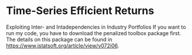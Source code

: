 # Time-Series Efficient Returns
Exploiting Inter- and Intadependencies in Industry Portfolios
If you want to run my code, you have to download the penalized toolbox package first. The details on this package can be found in https://www.jstatsoft.org/article/view/v072i06. 
